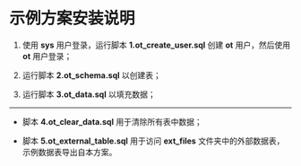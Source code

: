 # 示例方案安装说明

1. 使用 **sys** 用户登录，运行脚本 **1.ot_create_user.sql** 创建 **ot** 用户，然后使用 **ot** 用户登录；

2. 运行脚本 **2.ot_schema.sql** 以创建表；

3. 运行脚本 **3.ot_data.sql** 以填充数据；

---

* 脚本 **4.ot_clear_data.sql** 用于清除所有表中数据；

* 脚本 **5.ot_external_table.sql** 用于访问 **ext_files** 文件夹中的外部数据表，示例数据表导出自本方案。
